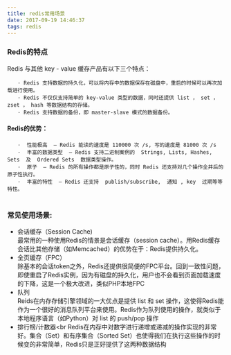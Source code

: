 ```yaml
---
title: redis常用场景
date: 2017-09-19 14:46:37
tags: redis
---
```

### Redis的特点
Redis  与其他  key - value  缓存产品有以下三个特点：

```
　　· Redis 支持数据的持久化，可以将内存中的数据保存在磁盘中，重启的时候可以再次加载进行使用。
　　· Redis 不仅仅支持简单的 key-value 类型的数据，同时还提供 list ， set ， zset ， hash 等数据结构的存储。
　　· Redis 支持数据的备份，即 master-slave 模式的数据备份。
```

<!-- more -->


#### Redis的优势：

```
　　·  性能极高  – Redis 能读的速度是 110000 次 /s, 写的速度是 81000 次 /s 
　　·  丰富的数据类型  – Redis 支持二进制案例的  Strings, Lists, Hashes, Sets  及  Ordered Sets  数据类型操作。
　　·  原子  – Redis 的所有操作都是原子性的，同时 Redis 还支持对几个操作全并后的原子性执行。
　　·  丰富的特性  – Redis 还支持  publish/subscribe,  通知 , key  过期等等特性。
　　
```
### 常见使用场景:
- 会话缓存（Session Cache)<br>
最常用的一种使用Redis的情景是会话缓存（session cache）。用Redis缓存会话比其他存储（如Memcached）的优势在于：Redis提供持久化。
- 全页缓存（FPC）<br>
除基本的会话token之外，Redis还提供很简便的FPC平台。回到一致性问题，即使重启了Redis实例，因为有磁盘的持久化，用户也不会看到页面加载速度的下降，这是一个极大改进，类似PHP本地FPC
- 队列<br>
Reids在内存存储引擎领域的一大优点是提供 list 和 set 操作，这使得Redis能作为一个很好的消息队列平台来使用。Redis作为队列使用的操作，就类似于本地程序语言（如Python）对 list 的 push/pop 操作
- 排行榜/计数器<br
Redis在内存中对数字进行递增或递减的操作实现的非常好。集合（Set）和有序集合（Sorted Set）也使得我们在执行这些操作的时候变的非常简单，Redis只是正好提供了这两种数据结构
